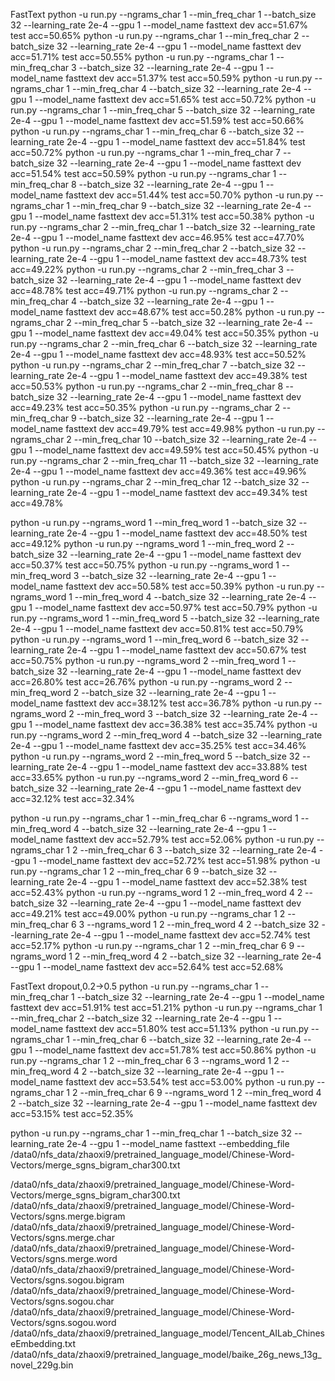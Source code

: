 FastText
python -u run.py --ngrams_char 1 --min_freq_char 1 --batch_size 32 --learning_rate 2e-4 --gpu 1 --model_name fasttext	dev acc=51.67%	test acc=50.65%
python -u run.py --ngrams_char 1 --min_freq_char 2 --batch_size 32 --learning_rate 2e-4 --gpu 1 --model_name fasttext	dev acc=51.71%	test acc=50.55%
python -u run.py --ngrams_char 1 --min_freq_char 3 --batch_size 32 --learning_rate 2e-4 --gpu 1 --model_name fasttext	dev acc=51.37%	test acc=50.59%
python -u run.py --ngrams_char 1 --min_freq_char 4 --batch_size 32 --learning_rate 2e-4 --gpu 1 --model_name fasttext	dev acc=51.65%	test acc=50.72%
python -u run.py --ngrams_char 1 --min_freq_char 5 --batch_size 32 --learning_rate 2e-4 --gpu 1 --model_name fasttext	dev acc=51.59%	test acc=50.66%
python -u run.py --ngrams_char 1 --min_freq_char 6 --batch_size 32 --learning_rate 2e-4 --gpu 1 --model_name fasttext	dev acc=51.84%	test acc=50.72%
python -u run.py --ngrams_char 1 --min_freq_char 7 --batch_size 32 --learning_rate 2e-4 --gpu 1 --model_name fasttext	dev acc=51.54%	test acc=50.59%
python -u run.py --ngrams_char 1 --min_freq_char 8 --batch_size 32 --learning_rate 2e-4 --gpu 1 --model_name fasttext	dev acc=51.44%	test acc=50.70%
python -u run.py --ngrams_char 1 --min_freq_char 9 --batch_size 32 --learning_rate 2e-4 --gpu 1 --model_name fasttext	dev acc=51.31%	test acc=50.38%
python -u run.py --ngrams_char 2 --min_freq_char 1 --batch_size 32 --learning_rate 2e-4 --gpu 1 --model_name fasttext	dev acc=46.95%	test acc=47.70%
python -u run.py --ngrams_char 2 --min_freq_char 2 --batch_size 32 --learning_rate 2e-4 --gpu 1 --model_name fasttext	dev acc=48.73%	test acc=49.22%
python -u run.py --ngrams_char 2 --min_freq_char 3 --batch_size 32 --learning_rate 2e-4 --gpu 1 --model_name fasttext	dev acc=48.78%	test acc=49.71%
python -u run.py --ngrams_char 2 --min_freq_char 4 --batch_size 32 --learning_rate 2e-4 --gpu 1 --model_name fasttext	dev acc=48.67%	test acc=50.28%
python -u run.py --ngrams_char 2 --min_freq_char 5 --batch_size 32 --learning_rate 2e-4 --gpu 1 --model_name fasttext	dev acc=49.04%	test acc=50.35%
python -u run.py --ngrams_char 2 --min_freq_char 6 --batch_size 32 --learning_rate 2e-4 --gpu 1 --model_name fasttext	dev acc=48.93%	test acc=50.52%
python -u run.py --ngrams_char 2 --min_freq_char 7 --batch_size 32 --learning_rate 2e-4 --gpu 1 --model_name fasttext   dev acc=49.38%  test acc=50.53%
python -u run.py --ngrams_char 2 --min_freq_char 8 --batch_size 32 --learning_rate 2e-4 --gpu 1 --model_name fasttext   dev acc=49.23%  test acc=50.35%
python -u run.py --ngrams_char 2 --min_freq_char 9 --batch_size 32 --learning_rate 2e-4 --gpu 1 --model_name fasttext   dev acc=49.79%  test acc=49.98%
python -u run.py --ngrams_char 2 --min_freq_char 10 --batch_size 32 --learning_rate 2e-4 --gpu 1 --model_name fasttext   dev acc=49.59% test acc=50.45%
python -u run.py --ngrams_char 2 --min_freq_char 11 --batch_size 32 --learning_rate 2e-4 --gpu 1 --model_name fasttext   dev acc=49.36% test acc=49.96%
python -u run.py --ngrams_char 2 --min_freq_char 12 --batch_size 32 --learning_rate 2e-4 --gpu 1 --model_name fasttext   dev acc=49.34% test acc=49.78%

python -u run.py --ngrams_word 1 --min_freq_word 1 --batch_size 32 --learning_rate 2e-4 --gpu 1 --model_name fasttext	dev acc=48.50%	test acc=49.12%
python -u run.py --ngrams_word 1 --min_freq_word 2 --batch_size 32 --learning_rate 2e-4 --gpu 1 --model_name fasttext	dev acc=50.37%	test acc=50.75%
python -u run.py --ngrams_word 1 --min_freq_word 3 --batch_size 32 --learning_rate 2e-4 --gpu 1 --model_name fasttext	dev acc=50.58%	test acc=50.39%
python -u run.py --ngrams_word 1 --min_freq_word 4 --batch_size 32 --learning_rate 2e-4 --gpu 1 --model_name fasttext	dev acc=50.97%	test acc=50.79%
python -u run.py --ngrams_word 1 --min_freq_word 5 --batch_size 32 --learning_rate 2e-4 --gpu 1 --model_name fasttext	dev acc=50.81%	test acc=50.79%
python -u run.py --ngrams_word 1 --min_freq_word 6 --batch_size 32 --learning_rate 2e-4 --gpu 1 --model_name fasttext	dev acc=50.67%	 test acc=50.75%
python -u run.py --ngrams_word 2 --min_freq_word 1 --batch_size 32 --learning_rate 2e-4 --gpu 1 --model_name fasttext	dev acc=26.80%	test acc=26.76%
python -u run.py --ngrams_word 2 --min_freq_word 2 --batch_size 32 --learning_rate 2e-4 --gpu 1 --model_name fasttext	dev acc=38.12%	test acc=36.78%
python -u run.py --ngrams_word 2 --min_freq_word 3 --batch_size 32 --learning_rate 2e-4 --gpu 1 --model_name fasttext	dev acc=36.38%	test acc=35.74%
python -u run.py --ngrams_word 2 --min_freq_word 4 --batch_size 32 --learning_rate 2e-4 --gpu 1 --model_name fasttext	dev acc=35.25%	test acc=34.46%
python -u run.py --ngrams_word 2 --min_freq_word 5 --batch_size 32 --learning_rate 2e-4 --gpu 1 --model_name fasttext	dev acc=33.88%	test acc=33.65%
python -u run.py --ngrams_word 2 --min_freq_word 6 --batch_size 32 --learning_rate 2e-4 --gpu 1 --model_name fasttext	dev acc=32.12%	test acc=32.34%

python -u run.py --ngrams_char 1 --min_freq_char 6 --ngrams_word 1 --min_freq_word 4 --batch_size 32 --learning_rate 2e-4 --gpu 1 --model_name fasttext	dev acc=52.79%	test acc=52.06%
python -u run.py --ngrams_char 1 2 --min_freq_char 6 3 --batch_size 32 --learning_rate 2e-4 --gpu 1 --model_name fasttext	dev acc=52.72%	 test acc=51.98%
python -u run.py --ngrams_char 1 2 --min_freq_char 6 9 --batch_size 32 --learning_rate 2e-4 --gpu 1 --model_name fasttext	dev acc=52.38%	 test acc=52.43%
python -u run.py --ngrams_word 1 2 --min_freq_word 4 2 --batch_size 32 --learning_rate 2e-4 --gpu 1 --model_name fasttext	dev acc=49.21%	test acc=49.00%
python -u run.py --ngrams_char 1 2 --min_freq_char 6 3 --ngrams_word 1 2 --min_freq_word 4 2 --batch_size 32 --learning_rate 2e-4 --gpu 1 --model_name fasttext	dev acc=52.74%	test acc=52.17%
python -u run.py --ngrams_char 1 2 --min_freq_char 6 9 --ngrams_word 1 2 --min_freq_word 4 2 --batch_size 32 --learning_rate 2e-4 --gpu 1 --model_name fasttext	dev acc=52.64%	test acc=52.68%



FastText dropout,0.2->0.5
python -u run.py --ngrams_char 1 --min_freq_char 1 --batch_size 32 --learning_rate 2e-4 --gpu 1 --model_name fasttext	dev acc=51.91%	test acc=51.21%
python -u run.py --ngrams_char 1 --min_freq_char 2 --batch_size 32 --learning_rate 2e-4 --gpu 1 --model_name fasttext	dev acc=51.80%	test acc=51.13%
python -u run.py --ngrams_char 1 --min_freq_char 6 --batch_size 32 --learning_rate 2e-4 --gpu 1 --model_name fasttext	dev acc=51.78%	test acc=50.86%
python -u run.py --ngrams_char 1 2 --min_freq_char 6 3 --ngrams_word 1 2 --min_freq_word 4 2 --batch_size 32 --learning_rate 2e-4 --gpu 1 --model_name fasttext	dev acc=53.54%	test acc=53.00%
python -u run.py --ngrams_char 1 2 --min_freq_char 6 9 --ngrams_word 1 2 --min_freq_word 4 2 --batch_size 32 --learning_rate 2e-4 --gpu 1 --model_name fasttext	dev acc=53.15%	test acc=52.35%



python -u run.py --ngrams_char 1 --min_freq_char 1 --batch_size 32 --learning_rate 2e-4 --gpu 1 --model_name fasttext --embedding_file /data0/nfs_data/zhaoxi9/pretrained_language_model/Chinese-Word-Vectors/merge_sgns_bigram_char300.txt





/data0/nfs_data/zhaoxi9/pretrained_language_model/Chinese-Word-Vectors/merge_sgns_bigram_char300.txt
/data0/nfs_data/zhaoxi9/pretrained_language_model/Chinese-Word-Vectors/sgns.merge.bigram
/data0/nfs_data/zhaoxi9/pretrained_language_model/Chinese-Word-Vectors/sgns.merge.char
/data0/nfs_data/zhaoxi9/pretrained_language_model/Chinese-Word-Vectors/sgns.merge.word
/data0/nfs_data/zhaoxi9/pretrained_language_model/Chinese-Word-Vectors/sgns.sogou.bigram
/data0/nfs_data/zhaoxi9/pretrained_language_model/Chinese-Word-Vectors/sgns.sogou.char
/data0/nfs_data/zhaoxi9/pretrained_language_model/Chinese-Word-Vectors/sgns.sogou.word
/data0/nfs_data/zhaoxi9/pretrained_language_model/Tencent_AILab_ChineseEmbedding.txt
/data0/nfs_data/zhaoxi9/pretrained_language_model/baike_26g_news_13g_novel_229g.bin
